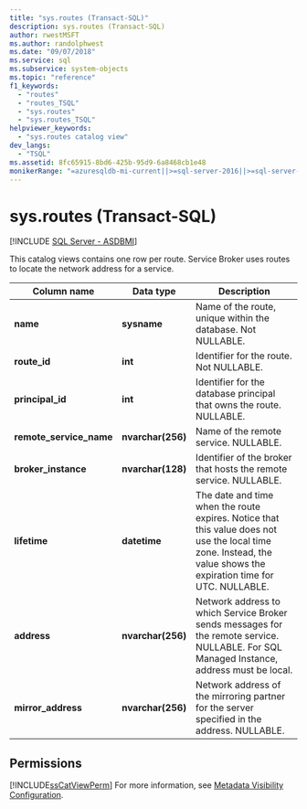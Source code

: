 ```yaml
---
title: "sys.routes (Transact-SQL)"
description: sys.routes (Transact-SQL)
author: rwestMSFT
ms.author: randolphwest
ms.date: "09/07/2018"
ms.service: sql
ms.subservice: system-objects
ms.topic: "reference"
f1_keywords:
  - "routes"
  - "routes_TSQL"
  - "sys.routes"
  - "sys.routes_TSQL"
helpviewer_keywords:
  - "sys.routes catalog view"
dev_langs:
  - "TSQL"
ms.assetid: 8fc65915-8bd6-425b-95d9-6a8468cb1e48
monikerRange: "=azuresqldb-mi-current||>=sql-server-2016||>=sql-server-linux-2017"
---
```

# sys.routes (Transact-SQL)
[!INCLUDE [SQL Server - ASDBMI](../../includes/applies-to-version/sql-asdbmi.md)]

  This catalog views contains one row per route. Service Broker uses routes to locate the network address for a service.   

|Column name|Data type|Description|  
|-----------------|---------------|-----------------|  
|**name**|**sysname**|Name of the route, unique within the database. Not NULLABLE.|  
|**route_id**|**int**|Identifier for the route. Not NULLABLE.|  
|**principal_id**|**int**|Identifier for the database principal that owns the route. NULLABLE.|  
|**remote_service_name**|**nvarchar(256)**|Name of the remote service. NULLABLE.|  
|**broker_instance**|**nvarchar(128)**|Identifier of the broker that hosts the remote service. NULLABLE.|  
|**lifetime**|**datetime**|The date and time when the route expires. Notice that this value does not use the local time zone. Instead, the value shows the expiration time for UTC. NULLABLE.|  
|**address**|**nvarchar(256)**|Network address to which Service Broker sends messages for the remote service. NULLABLE. For SQL Managed Instance, address must be local.|  
|**mirror_address**|**nvarchar(256)**|Network address of the mirroring partner for the server specified in the address. NULLABLE.|  
  
## Permissions  
 [!INCLUDE[ssCatViewPerm](../../includes/sscatviewperm-md.md)] For more information, see [Metadata Visibility Configuration](../../relational-databases/security/metadata-visibility-configuration.md).  
  
  
